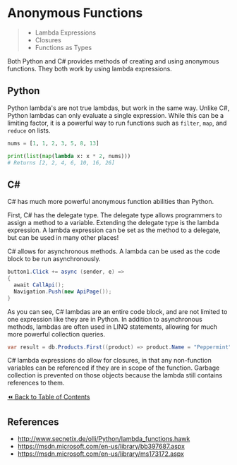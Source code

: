 # Anonymous Functions
>- Lambda Expressions
>- Closures
>- Functions as Types

Both Python and C# provides methods of creating and using anonymous functions. They both work by using lambda expressions.

## Python
Python lambda's are not true lambdas, but work in the same way. Unlike C#, Python lambdas can only evaluate a single expression. While this can be a limiting factor, it is a powerful way to run functions such as `filter`, `map`, and `reduce` on lists.

```python
nums = [1, 1, 2, 3, 5, 8, 13]

print(list(map(lambda x: x * 2, nums)))
# Returns [2, 2, 4, 6, 10, 16, 26]
```

## C#
C# has much more powerful anonymous function abilities than Python.

First, C# has the delegate type. The delegate type allows programmers to assign a method to a variable. Extending the delegate type is the lambda expression. A lambda expression can be set as the method to a delegate, but can be used in many other places!

C# allows for asynchronous methods. A lambda can be used as the code block to be run asynchronously.

```csharp
button1.Click += async (sender, e) =>
{
  await CallApi();
  Navigation.Push(new ApiPage());
}
```

As you can see, C# lambdas are an entire code block, and are not limited to one expression like they are in Python. In addition to asynchronous methods, lambdas are often used in LINQ statements, allowing for much more powerful collection queries.

```csharp
var result = db.Products.First((product) => product.Name = "Peppermint");
```

C# lambda expressions do allow for closures, in that any non-function variables can be referenced if they are in scope of the function. Garbage collection is prevented on those objects because the lambda still contains references to them.

[:rewind: Back to Table of Contents](../README.md) <!-- BackToC -->

## References
- http://www.secnetix.de/olli/Python/lambda_functions.hawk
- https://msdn.microsoft.com/en-us/library/bb397687.aspx
- https://msdn.microsoft.com/en-us/library/ms173172.aspx
